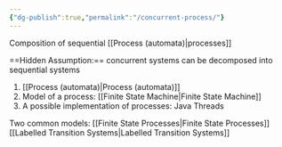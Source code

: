 ```yaml
---
{"dg-publish":true,"permalink":"/concurrent-process/"}
---
```


Composition of sequential [[Process (automata)\|processes]]

==Hidden Assumption:== concurrent systems can be decomposed into sequential systems


1. [[Process (automata)\|Process (automata)]]
2. Model of a process: [[Finite State Machine\|Finite State Machine]]
3. A possible implementation of processes: Java Threads


Two common models:
[[Finite State Processes\|Finite State Processes]]
[[Labelled Transition Systems\|Labelled Transition Systems]]